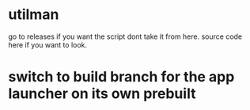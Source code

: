 # utilman
go to releases if you want the script
dont take it from here.
source code here if you want to look.
# switch to build branch for the app launcher on its own prebuilt
